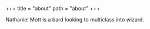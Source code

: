 +++
title = "about"
path = "about"
+++

Nathaniel Mott is a bard looking to multiclass into wizard.
